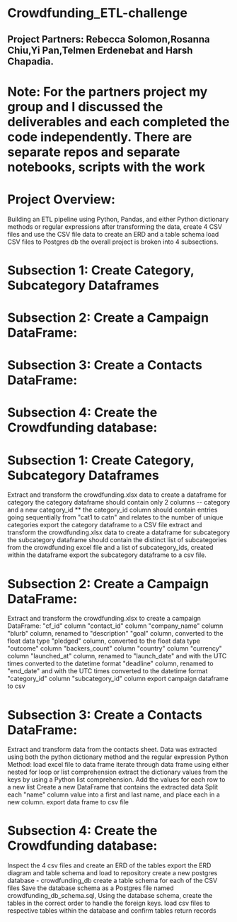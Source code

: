 # Crowdfunding_ETL-challenge
## Project Partners: Rebecca Solomon,Rosanna Chiu,Yi Pan,Telmen Erdenebat and Harsh Chapadia.

# Note: For the partners project my group and I discussed the deliverables and each completed the code independently. There are separate repos and separate notebooks, scripts with the work

# Project Overview:

Building an ETL pipeline using Python, Pandas, and either Python dictionary methods or regular expressions
after transforming the data, create 4 CSV files and use the CSV file data to create an ERD and a table schema
load CSV files to Postgres db
the overall project is broken into 4 subsections.

# Subsection 1: Create Category, Subcategory Dataframes
# Subsection 2: Create a Campaign DataFrame:
# Subsection 3: Create a Contacts DataFrame:
# Subsection 4: Create the Crowdfunding database:



# Subsection 1: Create Category, Subcategory Dataframes

Extract and transform the crowdfunding.xlsx data to create a dataframe for category
the category dataframe should contain only 2 columns -- category and a new category_id ** the category_id column should contain entries going sequentially from "cat1 to catn" and relates to the number of unique categories
export the category dataframe to a CSV file
extract and transform the crowdfunding.xlsx data to create a dataframe for subcategory
the subcategory dataframe should contain the distinct list of subcategories from the crowdfunding excel file and a list of subcategory_ids, created within the dataframe
export the subcategory dataframe to a csv file.

# Subsection 2: Create a Campaign DataFrame:

Extract and transform the crowdfunding.xlsx to create a campaign DataFrame:
"cf_id" column
"contact_id" column
"company_name" column
"blurb" column, renamed to "description"
"goal" column, converted to the float data type
"pledged" column, converted to the float data type
"outcome" column
"backers_count" column
"country" column
"currency" column
"launched_at" column, renamed to "launch_date" and with the UTC times converted to the datetime format
"deadline" column, renamed to "end_date" and with the UTC times converted to the datetime format
"category_id" column
"subcategory_id" column
export campaign dataframe to csv

# Subsection 3: Create a Contacts DataFrame:

Extract and transform data from the contacts sheet. Data was extracted using both the python dictionary method and the regular expression
Python Method:
load excel file to data frame
iterate through data frame using either nested for loop or list comprehension
extract the dictionary values from the keys by using a Python list comprehension.
Add the values for each row to a new list
Create a new DataFrame that contains the extracted data
Split each "name" column value into a first and last name, and place each in a new column.
export data frame to csv file

# Subsection 4: Create the Crowdfunding database:

Inspect the 4 csv files and create an ERD of the tables
export the ERD diagram and table schema and load to repository
create a new postgres database - crowdfunding_db
create a table schema for each of the CSV files
Save the database schema as a Postgres file named crowdfunding_db_schema.sql,
Using the database schema, create the tables in the correct order to handle the foreign keys.
load csv files to respective tables within the database and confirm tables return records
